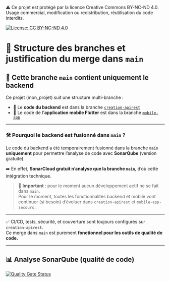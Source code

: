 ⚠️ Ce projet est protégé par la licence Creative Commons BY-NC-ND 4.0.  
Usage commercial, modification ou redistribution, réutilisation du code interdits.

[![License: CC BY-NC-ND 4.0](https://img.shields.io/badge/Licence-CC%20BY--NC--ND%204.0-lightgrey.svg)](https://creativecommons.org/licenses/by-nc-nd/4.0/)




# 📂 Structure des branches et justification du merge dans `main`

## 🎯 Cette branche `main` contient uniquement le backend

Ce projet (mon_projet) suit une structure multi-branche :

- 🧪 Le **code du backend** est dans la branche [`creation-apirest`](https://github.com/andorafa/mon_projet/tree/creation-apirest)
- 📱 Le code de l'**application mobile Flutter** est dans la branche [`mobile-app`](https://github.com/andorafa/mon_projet/tree/mobile-app-secours)

---

### 🛠️ Pourquoi le backend est fusionné dans `main` ?

Le code du backend a été temporairement fusionné dans la branche `main` **uniquement** pour permettre l’analyse de code avec **SonarQube** (version gratuite).

➡️ En effet, **SonarCloud gratuit n’analyse que la branche `main`**, d’où cette intégration technique.

> 🚨 **Important** : pour le moment aucun développement actif ne se fait dans `main`.  
> Pour le moment, toutes les fonctionnalités backend et mobile vont continuer (si besoin) d’évoluer dans `creation-apirest` et `mobile-app-secours` .

---

✅ CI/CD, tests, sécurité, et couverture sont toujours configurés sur `creation-apirest`.  
Ce merge dans `main` est purement **fonctionnel pour les outils de qualité de code.**

---

## 📊 Analyse SonarQube (qualité de code)
[![Quality Gate Status](https://sonarcloud.io/api/project_badges/measure?project=andorafa_mon_projet&metric=alert_status)](https://sonarcloud.io/summary/new_code?id=andorafa_mon_projet)

